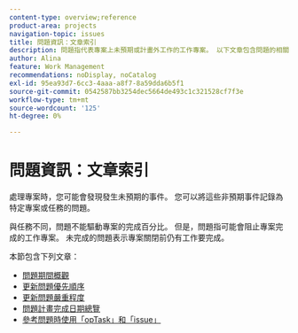 ```yaml
---
content-type: overview;reference
product-area: projects
navigation-topic: issues
title: 問題資訊：文章索引
description: 問題指代表專案上未預期或計畫外工作的工作專案。 以下文章包含問題的相關資訊。
author: Alina
feature: Work Management
recommendations: noDisplay, noCatalog
exl-id: 95ea93d7-6cc3-4aaa-a8f7-8a59dda6b5f1
source-git-commit: 0542587bb3254dec5664de493c1c321528cf7f3e
workflow-type: tm+mt
source-wordcount: '125'
ht-degree: 0%

---
```


# 問題資訊：文章索引

<!--Audited: 08/2025-->

處理專案時，您可能會發現發生未預期的事件。 您可以將這些非預期事件記錄為特定專案或任務的問題。

與任務不同，問題不能驅動專案的完成百分比。 但是，問題指可能會阻止專案完成的工作專案。 未完成的問題表示專案關閉前仍有工作要完成。

本節包含下列文章：

* [問題期間概觀](../../../manage-work/issues/issue-information/issue-duration.md)
* [更新問題優先順序](../../../manage-work/issues/issue-information/update-issue-priority.md)
* [更新問題嚴重程度](../../../manage-work/issues/issue-information/update-issue-severity.md)
* [問題計畫完成日期總覽](../../../manage-work/issues/issue-information/issue-planned-completion-date.md)
* [參考問題時使用「opTask」和「issue」](../../../manage-work/issues/issue-information/use-optask-instead-of-issue.md)
